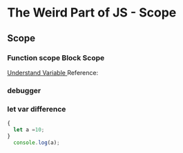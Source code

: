 # The Weird Part of JS - Scope

## Scope
### Function scope Block Scope

<a href="https://www.digitalocean.com/community/tutorials/understanding-variables-scope-hoisting-in-javascript">
Understand Variable
</a>
Reference:

### debugger
### let var difference


```js
{
  let a =10;
}
  console.log(a);
```

